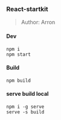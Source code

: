 ### React-startkit

>Author: Arron


#### Dev

    npm i
    npm start


#### Build

    npm build

#### serve build local

    npm i -g serve
    serve -s build